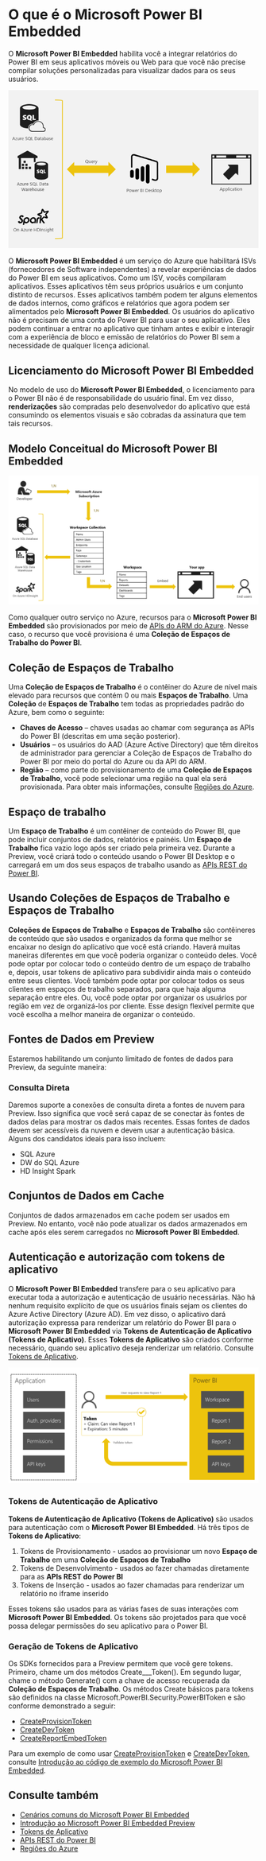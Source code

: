 <properties
   pageTitle="O que é o Microsoft Power BI Embedded"
   description=""
   services="power-bi-embedded"
   documentationCenter=""
   authors="dvana"
   manager="NA"
   editor=""
   tags=""/>
<tags
   ms.service="power-bi-embedded"
   ms.devlang="NA"
   ms.topic="article"
   ms.tgt_pltfrm="NA"
   ms.workload="powerbi"
   ms.date="03/29/2016"
   ms.author="jocaplan"/>


# O que é o Microsoft Power BI Embedded

O **Microsoft Power BI Embedded** habilita você a integrar relatórios do Power BI em seus aplicativos móveis ou Web para que você não precise compilar soluções personalizadas para visualizar dados para os seus usuários.

![](media\powerbi-embedded-whats-is\what-is.png)

O **Microsoft Power BI Embedded** é um serviço do Azure que habilitará ISVs (fornecedores de Software independentes) a revelar experiências de dados do Power BI em seus aplicativos. Como um ISV, vocês compilaram aplicativos. Esses aplicativos têm seus próprios usuários e um conjunto distinto de recursos. Esses aplicativos também podem ter alguns elementos de dados internos, como gráficos e relatórios que agora podem ser alimentados pelo **Microsoft Power BI Embedded**. Os usuários do aplicativo não é precisam de uma conta do Power BI para usar o seu aplicativo. Eles podem continuar a entrar no aplicativo que tinham antes e exibir e interagir com a experiência de bloco e emissão de relatórios do Power BI sem a necessidade de qualquer licença adicional.

## Licenciamento do Microsoft Power BI Embedded

No modelo de uso do **Microsoft Power BI Embedded**, o licenciamento para o Power BI não é de responsabilidade do usuário final. Em vez disso, **renderizações** são compradas pelo desenvolvedor do aplicativo que está consumindo os elementos visuais e são cobradas da assinatura que tem tais recursos.

## Modelo Conceitual do Microsoft Power BI Embedded

![](media\powerbi-embedded-whats-is\model.png)

Como qualquer outro serviço no Azure, recursos para o **Microsoft Power BI Embedded** são provisionados por meio de [APIs do ARM do Azure](https://msdn.microsoft.com/library/mt712306.aspx). Nesse caso, o recurso que você provisiona é uma **Coleção de Espaços de Trabalho do Power BI**.

## Coleção de Espaços de Trabalho

Uma **Coleção de Espaços de Trabalho** é o contêiner do Azure de nível mais elevado para recursos que contém 0 ou mais **Espaços de Trabalho**. Uma **Coleção** de **Espaços de Trabalho** tem todas as propriedades padrão do Azure, bem como o seguinte:

-	**Chaves de Acesso** – chaves usadas ao chamar com segurança as APIs do Power BI (descritas em uma seção posterior).
-	**Usuários** – os usuários do AAD (Azure Active Directory) que têm direitos de administrador para gerenciar a Coleção de Espaços de Trabalho do Power BI por meio do portal do Azure ou da API do ARM.
-	**Região** – como parte do provisionamento de uma **Coleção de Espaços de Trabalho**, você pode selecionar uma região na qual ela será provisionada. Para obter mais informações, consulte [Regiões do Azure](https://azure.microsoft.com/regions/).

## Espaço de trabalho

Um **Espaço de Trabalho** é um contêiner de conteúdo do Power BI, que pode incluir conjuntos de dados, relatórios e painéis. Um **Espaço de Trabalho** fica vazio logo após ser criado pela primeira vez. Durante a Preview, você criará todo o conteúdo usando o Power BI Desktop e o carregará em um dos seus espaços de trabalho usando as [APIs REST do Power BI](http://docs.powerbi.apiary.io/reference).

## Usando Coleções de Espaços de Trabalho e Espaços de Trabalho
**Coleções de Espaços de Trabalho** e **Espaços de Trabalho** são contêineres de conteúdo que são usados e organizados da forma que melhor se encaixar no design do aplicativo que você está criando. Haverá muitas maneiras diferentes em que você poderia organizar o conteúdo deles. Você pode optar por colocar todo o conteúdo dentro de um espaço de trabalho e, depois, usar tokens de aplicativo para subdividir ainda mais o conteúdo entre seus clientes. Você também pode optar por colocar todos os seus clientes em espaços de trabalho separados, para que haja alguma separação entre eles. Ou, você pode optar por organizar os usuários por região em vez de organizá-los por cliente. Esse design flexível permite que você escolha a melhor maneira de organizar o conteúdo.
## Fontes de Dados em Preview

Estaremos habilitando um conjunto limitado de fontes de dados para Preview, da seguinte maneira:

### Consulta Direta

Daremos suporte a conexões de consulta direta a fontes de nuvem para Preview. Isso significa que você será capaz de se conectar às fontes de dados delas para mostrar os dados mais recentes. Essas fontes de dados devem ser acessíveis da nuvem e devem usar a autenticação básica. Alguns dos candidatos ideais para isso incluem:

-	SQL Azure
-	DW do SQL Azure
-	HD Insight Spark

## Conjuntos de Dados em Cache

Conjuntos de dados armazenados em cache podem ser usados em Preview. No entanto, você não pode atualizar os dados armazenados em cache após eles serem carregados no **Microsoft Power BI Embedded**.

## Autenticação e autorização com tokens de aplicativo

O **Microsoft Power BI Embedded** transfere para o seu aplicativo para executar toda a autorização e autenticação de usuário necessárias. Não há nenhum requisito explícito de que os usuários finais sejam os clientes do Azure Active Directory (Azure AD). Em vez disso, o aplicativo dará autorização expressa para renderizar um relatório do Power BI para o **Microsoft Power BI Embedded** via **Tokens de Autenticação de Aplicativo (Tokens de Aplicativo)**. Esses **Tokens de Aplicativo** são criados conforme necessário, quando seu aplicativo deseja renderizar um relatório. Consulte [Tokens de Aplicativo](power-bi-embedded-get-started-sample.md#key-flow).

![](media\powerbi-embedded-whats-is\app-tokens.png)

### Tokens de Autenticação de Aplicativo

**Tokens de Autenticação de Aplicativo (Tokens de Aplicativo)** são usados para autenticação com o **Microsoft Power BI Embedded**. Há três tipos de **Tokens de Aplicativo**:

1.	Tokens de Provisionamento - usados ao provisionar um novo **Espaço de Trabalho** em uma **Coleção de Espaços de Trabalho**
2.	Tokens de Desenvolvimento - usados ao fazer chamadas diretamente para as **APIs REST do Power BI**
3.	Tokens de Inserção - usados ao fazer chamadas para renderizar um relatório no iframe inserido

Esses tokens são usados para as várias fases de suas interações com **Microsoft Power BI Embedded**. Os tokens são projetados para que você possa delegar permissões do seu aplicativo para o Power BI.

### Geração de Tokens de Aplicativo

Os SDKs fornecidos para a Preview permitem que você gere tokens. Primeiro, chame um dos métodos Create\_\_\_Token(). Em segundo lugar, chame o método Generate() com a chave de acesso recuperada da **Coleção de Espaços de Trabalho**. Os métodos Create básicos para tokens são definidos na classe Microsoft.PowerBI.Security.PowerBIToken e são conforme demonstrado a seguir:

-	[CreateProvisionToken](https://msdn.microsoft.com/library/mt670218.aspx)
-	[CreateDevToken](https://msdn.microsoft.com/library/mt670215.aspx)
-	[CreateReportEmbedToken](https://msdn.microsoft.com/library/mt710366.aspx)

Para um exemplo de como usar [CreateProvisionToken](https://msdn.microsoft.com/library/mt670218.aspx) e [CreateDevToken](https://msdn.microsoft.com/library/mt670215.aspx), consulte [Introdução ao código de exemplo do Microsoft Power BI Embedded](power-bi-embedded-get-started-sample.md).


## Consulte também
- [Cenários comuns do Microsoft Power BI Embedded](power-bi-embedded-scenarios.md)
- [Introdução ao Microsoft Power BI Embedded Preview](power-bi-embedded-get-started.md)
- [Tokens de Aplicativo](power-bi-embedded-get-started-sample.md#key-flow)
- [APIs REST do Power BI](http://docs.powerbi.apiary.io/reference)
- [Regiões do Azure](https://azure.microsoft.com/regions/)

<!---HONumber=AcomDC_0406_2016-->
